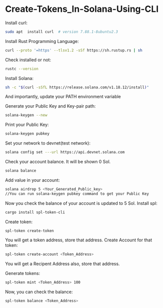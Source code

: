 # Create-Tokens_In-Solana-Using-CLI

Install curl:
```bash
sudo apt  install curl  # version 7.88.1-8ubuntu2.3
```
Install Rust Programming Language:
```bash
curl --proto '=https' --tlsv1.2 -sSf https://sh.rustup.rs | sh
```
Check installed or not:
```bash
rustc --version
```
Install Solana:
```bash
sh -c "$(curl -sSfL https://release.solana.com/v1.18.12/install)"
```
And importantly, update your PATH environment variable

Generate your Public Key and Key-pair path:
```bash
solana-keygen --new
```
Print your Public Key:
```bash
solana-keygen pubkey
```
Set your network to devnet(test network):
```bash
solana config set ---url https://api.devnet.solana.com
```
Check your account balance. It will be shown 0 Sol.
```bash
solana balance
```
Add value in your account:
```bash
solana airdrop 5 <Your_Generated_Public_key>
//You can run solana-keygen pubkey command to get your Public Key
```
Now you check the balance of your account is updated to 5 Sol.
Install spl:
```bash
cargo install spl-token-cli
```
Create token:
```bash
spl-token create-token
```
You will get a token address, store that address.
Create Account for that token:
```bash
spl-token create-account <Token_Address>
```
You will get a Recipent Address also, store that address.

Generate tokens:
```bash
spl-token mint <Token_Address> 100
```
Now, you can check the balance:
```bash
spl-token balance <Token_Address>
```



